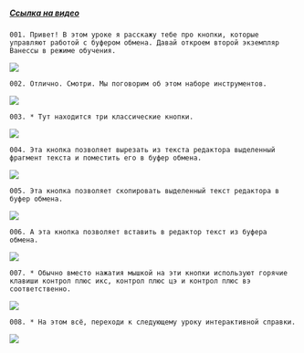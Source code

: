 ﻿##### [Ссылка на видео](https://youtu.be/MdOuXYy0izQ)

	001. Привет! В этом уроке я расскажу тебе про кнопки, которые управляют работой с буфером обмена. Давай откроем второй экземпляр Ванессы в режиме обучения.

![](https://vanessa-files.do.bit-erp.ru/Doc/1.2.040.1/MD/Глава02/images/000_КнопкиРаботаСБуферомОбмена.png)

	002. Отлично. Смотри. Мы поговорим об этом наборе инструментов.

![](https://vanessa-files.do.bit-erp.ru/Doc/1.2.040.1/MD/Глава02/images/003_КнопкиРаботаСБуферомОбмена.png)

	003. * Тут находится три классические кнопки.

![](https://vanessa-files.do.bit-erp.ru/Doc/1.2.040.1/MD/Глава02/images/006_КнопкиРаботаСБуферомОбмена.png)

	004. Эта кнопка позволяет вырезать из текста редактора выделенный фрагмент текста и поместить его в буфер обмена.

![](https://vanessa-files.do.bit-erp.ru/Doc/1.2.040.1/MD/Глава02/images/010_КнопкиРаботаСБуферомОбмена.png)

	005. Эта кнопка позволяет скопировать выделенный текст редактора в буфер обмена.

![](https://vanessa-files.do.bit-erp.ru/Doc/1.2.040.1/MD/Глава02/images/016_КнопкиРаботаСБуферомОбмена.png)

	006. А эта кнопка позволяет вставить в редактор текст из буфера обмена.

![](https://vanessa-files.do.bit-erp.ru/Doc/1.2.040.1/MD/Глава02/images/022_КнопкиРаботаСБуферомОбмена.png)

	007. * Обычно вместо нажатия мышкой на эти кнопки используют горячие клавиши контрол плюс икс, контрол плюс цэ и контрол плюс вэ соответственно.

![](https://vanessa-files.do.bit-erp.ru/Doc/1.2.040.1/MD/Глава02/images/025_КнопкиРаботаСБуферомОбмена.png)

	008. * На этом всё, переходи к следующему уроку интерактивной справки.

![](https://vanessa-files.do.bit-erp.ru/Doc/1.2.040.1/MD/Глава02/images/026_КнопкиРаботаСБуферомОбмена.png)
